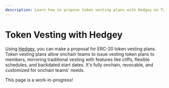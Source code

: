 ```yaml
---
description: Learn how to propose token vesting plans with Hedgey on Tally.
---
```


# Token Vesting with Hedgey

Using [Hedgey](https://hedgey.finance/), you can make a proposal for ERC-20 token vesting plans. Token vesting plans allow onchain teams to issue vesting token plans to members, mirroring traditional vesting with features like cliffs, flexible schedules, and backdated start dates. It's fully onchain, revocable, and customized for onchain teams' needs.

This page is a work-in-progress!
